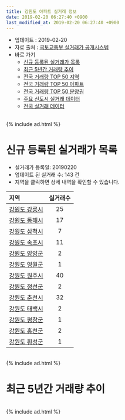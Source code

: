 ```yaml
---
title: 강원도 아파트 실거래 정보
date: 2019-02-20 06:27:40 +0900
last_modified_at: 2019-02-20 06:27:40 +0900
---
```


* 업데이트 : 2019-02-20
* 자료 출처 : [국토교통부 실거래가 공개시스템](http://rt.molit.go.kr)
* 바로 가기
    * [신규 등록된 실거래가 목록](#신규-등록된-실거래가-목록)
    * [최근 5년간 거래량 추이](#최근-5년간-거래량-추이)
    * [전국 거래량 TOP 50 지역](https://inasie.github.io/apt-trade-info/최근-3개월-전국에서-가장-거래가-많이-발생한-지역)
    * [전국 거래량 TOP 50 아파트](https://inasie.github.io/apt-trade-info/최근-3개월-전국에서-가장-거래가-많이-발생한-아파트)
    * [전국 거래량 TOP 50 분양권](https://inasie.github.io/apt-trade-info/최근-3개월-전국에서-가장-거래가-많이-발생한-분양권)
    * [주요 신도시 실거래 데이터](https://inasie.github.io/apt-trade-info/주요-신도시)
    * [전국 실거래 데이터](https://inasie.github.io/apt-trade-info/전국)

<br>
{% include ad.html %}
<br>

# 신규 등록된 실거래가 목록
* 실거래가 등록일: 20190220
* 업데이트 된 실거래 수: 143 건
* 지역을 클릭하면 상세 내역을 확인할 수 있습니다.


|지역|실거래수|
|:---|:---:|
|[강원도 강릉시](https://inasie.github.io/apt-trade-info/강원도-강릉시)|25|
|[강원도 동해시](https://inasie.github.io/apt-trade-info/강원도-동해시)|17|
|[강원도 삼척시](https://inasie.github.io/apt-trade-info/강원도-삼척시)|7|
|[강원도 속초시](https://inasie.github.io/apt-trade-info/강원도-속초시)|11|
|[강원도 양양군](https://inasie.github.io/apt-trade-info/강원도-양양군)|2|
|[강원도 영월군](https://inasie.github.io/apt-trade-info/강원도-영월군)|1|
|[강원도 원주시](https://inasie.github.io/apt-trade-info/강원도-원주시)|40|
|[강원도 정선군](https://inasie.github.io/apt-trade-info/강원도-정선군)|2|
|[강원도 춘천시](https://inasie.github.io/apt-trade-info/강원도-춘천시)|32|
|[강원도 태백시](https://inasie.github.io/apt-trade-info/강원도-태백시)|2|
|[강원도 평창군](https://inasie.github.io/apt-trade-info/강원도-평창군)|1|
|[강원도 홍천군](https://inasie.github.io/apt-trade-info/강원도-홍천군)|2|
|[강원도 횡성군](https://inasie.github.io/apt-trade-info/강원도-횡성군)|1|


<br>
{% include ad.html %}
<br>

# 최근 5년간 거래량 추이


<div style="width:100%;">
    <canvas id="deal_progress" height="200"></canvas>
</div>

<script>
new Chart(document.getElementById("deal_progress"), {
    type: 'line',
    data: {
        labels: ['201402','201403','201404','201405','201406','201407','201408','201409','201410','201411','201412','201501','201502','201503','201504','201505','201506','201507','201508','201509','201510','201511','201512','201601','201602','201603','201604','201605','201606','201607','201608','201609','201610','201611','201612','201701','201702','201703','201704','201705','201706','201707','201708','201709','201710','201711','201712','201801','201802','201803','201804','201805','201806','201807','201808','201809','201810','201811','201812','201901','201902'],
        datasets: [{
            label: '매매',
            pointRadius: 1,
            data: [1368, 1809, 1487, 1293, 1265, 1573, 1463, 1615, 1690, 1282, 1263, 1652, 1586, 2253, 1991, 1633, 1714, 1774, 1636, 1681, 2004, 1635, 1539, 1514, 1415, 1953, 1746, 1675, 1755, 1702, 1650, 1536, 1787, 1583, 1169, 1086, 1509, 1570, 1428, 1382, 1586, 1355, 1255, 1292, 1092, 1246, 955, 1895, 1536, 1917, 1744, 1448, 1401, 1303, 1444, 1351, 1639, 1208, 1116, 1131, 382],
            borderColor: "rgba(255, 201, 14, 1)",
            backgroundColor: "rgba(255, 201, 14, 0.5)",
            fill: false,
            lineTension: 0
        },{
            label: '전월세',
            pointRadius: 1,
            data: [1680, 1682, 1401, 1263, 1359, 1415, 1432, 1349, 1647, 1293, 1296, 1649, 1535, 1652, 1350, 1191, 1195, 1284, 1359, 1167, 1362, 1267, 1297, 1464, 1633, 1590, 1315, 1235, 1245, 1257, 1388, 1283, 1418, 1363, 1301, 1417, 1803, 1384, 1367, 1165, 1209, 1238, 1398, 1303, 1168, 1240, 1412, 1579, 1657, 1570, 1297, 1227, 1233, 1308, 1362, 1180, 1606, 1421, 1468, 1391, 509],
            borderColor: "rgba(0, 141, 185, 1)",
            backgroundColor: "rgba(0, 141, 185, 0.5)",
            fill: false,
            lineTension: 0
        }
        ]
    },
    options: {
        responsive: true,
        title: {
            display: false
        },
        tooltips: {
            mode: 'index',
            intersect: false
        },
        hover: {
            mode: 'nearest',
            intersect: true
        },
        scales: {
            xAxes: [{
                display: true,
                scaleLabel: {
                    display: true,
                    labelString: '년/월'
                }
            }],
            yAxes: [{
                display: true,
                ticks: {
                    suggestedMin: 0,
                },
                scaleLabel: {
                    display: true,
                    labelString: '실거래 수'
                }
            }]
        }
    }
});

</script>


<br>
{% include ad.html %}
<br>

